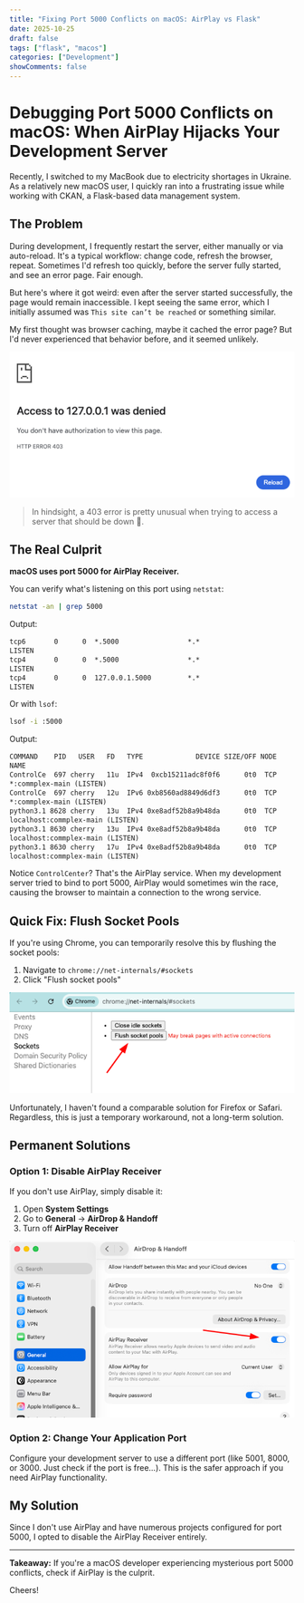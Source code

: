 ```yaml
---
title: "Fixing Port 5000 Conflicts on macOS: AirPlay vs Flask"
date: 2025-10-25
draft: false
tags: ["flask", "macos"]
categories: ["Development"]
showComments: false
---
```


# Debugging Port 5000 Conflicts on macOS: When AirPlay Hijacks Your Development Server

Recently, I switched to my MacBook due to electricity shortages in Ukraine. As a relatively new macOS user, I quickly ran into a frustrating issue while working with CKAN, a Flask-based data management system.

## The Problem

During development, I frequently restart the server, either manually or via auto-reload. It's a typical workflow: change code, refresh the browser, repeat. Sometimes I'd refresh too quickly, before the server fully started, and see an error page. Fair enough.

But here's where it got weird: even after the server started successfully, the page would remain inaccessible. I kept seeing the same error, which I initially assumed was `This site can’t be reached` or something similar.

My first thought was browser caching, maybe it cached the error page? But I'd never experienced that behavior before, and it seemed unlikely.

![403 error](images/403.png)

> In hindsight, a 403 error is pretty unusual when trying to access a server that should be down 🙂.


## The Real Culprit

**macOS uses port 5000 for AirPlay Receiver.**

You can verify what's listening on this port using `netstat`:

```sh
netstat -an | grep 5000
```

Output:
```
tcp6       0      0  *.5000                 *.*                    LISTEN
tcp4       0      0  *.5000                 *.*                    LISTEN
tcp4       0      0  127.0.0.1.5000         *.*                    LISTEN
```

Or with `lsof`:

```sh
lsof -i :5000
```

Output:
```
COMMAND    PID   USER   FD   TYPE             DEVICE SIZE/OFF NODE NAME
ControlCe  697 cherry   11u  IPv4  0xcb15211adc8f0f6      0t0  TCP *:commplex-main (LISTEN)
ControlCe  697 cherry   12u  IPv6 0xb8560ad8849d6df3      0t0  TCP *:commplex-main (LISTEN)
python3.1 8628 cherry   13u  IPv4 0xe8adf52b8a9b48da      0t0  TCP localhost:commplex-main (LISTEN)
python3.1 8630 cherry   13u  IPv4 0xe8adf52b8a9b48da      0t0  TCP localhost:commplex-main (LISTEN)
python3.1 8630 cherry   17u  IPv4 0xe8adf52b8a9b48da      0t0  TCP localhost:commplex-main (LISTEN)
```

Notice `ControlCenter`? That's the AirPlay service. When my development server tried to bind to port 5000, AirPlay would sometimes win the race, causing the browser to maintain a connection to the wrong service.

## Quick Fix: Flush Socket Pools

If you're using Chrome, you can temporarily resolve this by flushing the socket pools:

1. Navigate to `chrome://net-internals/#sockets`
2. Click "Flush socket pools"

![Flush socket pools in Chrome](images/chrome-flush.png)

Unfortunately, I haven't found a comparable solution for Firefox or Safari. Regardless, this is just a temporary workaround, not a long-term solution.

## Permanent Solutions

### Option 1: Disable AirPlay Receiver

If you don't use AirPlay, simply disable it:

1. Open **System Settings**
2. Go to **General** → **AirDrop & Handoff**
3. Turn off **AirPlay Receiver**

![AirPlay settings](images/airplay.png)

### Option 2: Change Your Application Port

Configure your development server to use a different port (like 5001, 8000, or 3000. Just check if the port is free...). This is the safer approach if you need AirPlay functionality.

## My Solution

Since I don't use AirPlay and have numerous projects configured for port 5000, I opted to disable the AirPlay Receiver entirely.

---

**Takeaway:** If you're a macOS developer experiencing mysterious port 5000 conflicts, check if AirPlay is the culprit.

Cheers!

